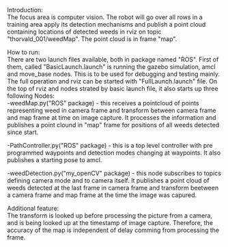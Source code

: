 Introduction:  
The focus area is computer vision. The robot will go over all rows in a training area apply its detection mechanisms and publish a point cloud containing locations of detected weeds in rviz on topic "thorvald_001/weedMap". The point cloud is in frame "map". 
  
How to run:  
There are two launch files available, both in package named "ROS". First of them, called "BasicLaunch.launch" is running the gazebo simulation, amcl and move_base nodes. This is to be used for debugging and testing mainly. The full operation and rviz can be started with "FullLaunch.launch" file. On the top of rviz and nodes strated by basic launch file, it also starts up three following Nodes:  
-weedMap.py("ROS" package) - this receives a pointcloud of points representing weed in camera frame and transform between camera frame and map frame at time on image capture. It processes the information and publishes a point clound in "map" frame for positions of all weeds detected since start.  
  
-PathController.py("ROS" package) - this is a top level controller with pre programmed waypoints and detection modes changing at waypoints. It also publishes a starting pose to amcl. 
  
-weedDetection.py("my_openCV" package) - this node subscribes to topics defining camera mode and to camera itself. It publishes a point cloud of weeds detected at the last frame in camera frame and transform beetween a camera frame and map frame at the time the image was capured.  
  

Additional feature:  
The transform is looked up before processing the picture from a camera, and is being looked up at the timestamp of image capture. Therefore, the accuracy of the map is independent of delay comming from processing the frame.



